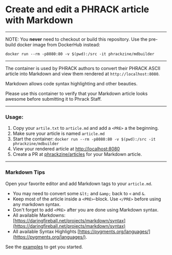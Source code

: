 # Create and edit a PHRACK article with Markdown

---

NOTE: You **never** need to checkout or build this repository. Use the pre-build docker image from DockerHub instead:
```shell
docker run --rm -p8080:80 -v $(pwd):/src -it phrackzine/mdbuilder
```

---

The container is used by PHRACK authors to convert their PHRACK ASCII article into Markdown and view them rendered at `http://localhost:8080`.

Markdown allows code syntax highlighting and other beauties.

Please use this container to verify that your Markdown article looks awesome before submitting it to Phrack Staff.

---

### Usage:
1. Copy your `artile.txt` to `article.md` and add a `<PRE>` a the beginning.
1. Make sure your article is named `article.md`
1. Start the container: `docker run --rm -p8080:80 -v $(pwd):/src -it phrackzine/mdbuilder`
1. View your rendered article at [http://localhost:8080](http://localhost:8080)
1. Create a PR at [phrackzine/articles](https://github.com/phrackzine/articles) for your Markdown article. 
---

### Markdown Tips

Open your favorite editor and add Markdown tags to your `article.md`.
* You may need to convert some `&lt;` and `&amp;` back to `<` and `&`.
* Keep most of the article inside a `<PRE>`-block. Use `</PRE>` before using any markdown syntax.
* Don't forget to add `<PRE>` after you are done using Markdown syntax.
* All available Markdowns: [https://daringfireball.net/projects/markdown/syntax](https://daringfireball.net/projects/markdown/syntax)
* All available Syntax Highlights [https://pygments.org/languages/](https://pygments.org/languages/).

See the [examples](examples/) to get you started.


